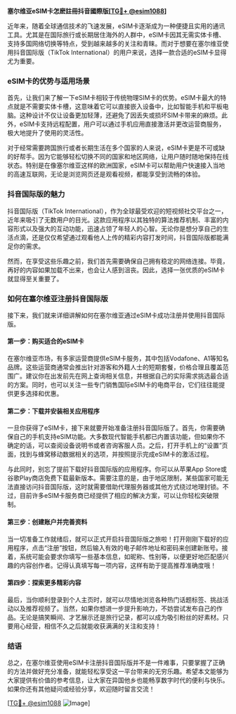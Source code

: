 **塞尔维亚eSIM卡怎麽註冊抖音國際版[[TG💪+ @esim1088](https://t.me/s/esim1088)]**

近年来，随着全球通信技术的飞速发展，eSIM卡逐渐成为一种便捷且实用的通讯工具。尤其是在国际旅行或长期居住海外的人群中，eSIM卡因其无需实体卡槽、支持多国网络切换等特点，受到越来越多的关注和青睐。而对于想要在塞尔维亚使用抖音国际版（TikTok International）的用户来说，选择一款合适的eSIM卡显得尤为重要。

### eSIM卡的优势与适用场景

首先，让我们来了解一下eSIM卡相较于传统物理SIM卡的优势。eSIM卡最大的特点就是不需要实体卡槽，这意味着它可以直接嵌入设备中，比如智能手机和平板电脑。这种设计不仅让设备更加轻薄，还避免了因丢失或损坏SIM卡带来的麻烦。此外，eSIM卡支持远程配置，用户可以通过手机应用直接激活并更改运营商服务，极大地提升了使用的灵活性。

对于经常需要跨国旅行或者长期生活在多个国家的人来说，eSIM卡更是不可或缺的好帮手。因为它能够轻松切换不同的国家和地区网络，让用户随时随地保持在线状态。特别是在像塞尔维亚这样的欧洲国家，eSIM卡可以帮助用户快速接入当地的高速互联网，无论是浏览网页还是观看视频，都能享受到流畅的体验。

### 抖音国际版的魅力

抖音国际版（TikTok International），作为全球最受欢迎的短视频社交平台之一，近年来吸引了无数用户的目光。这款应用程序以其独特的算法推荐机制、丰富的内容形式以及强大的互动功能，迅速占领了年轻人的心智。无论你是想分享自己的生活点滴，还是仅仅希望通过观看他人上传的精彩内容打发时间，抖音国际版都能满足你的需求。

然而，在享受这些乐趣之前，我们首先需要确保自己拥有稳定的网络连接。毕竟，再好的内容如果加载不出来，也会让人感到沮丧。因此，选择一张优质的eSIM卡就显得至关重要了。

### 如何在塞尔维亚注册抖音国际版

接下来，我们就来详细讲解如何在塞尔维亚通过eSIM卡成功注册并使用抖音国际版。

#### 第一步：购买适合的eSIM卡

在塞尔维亚市场，有多家运营商提供eSIM卡服务，其中包括Vodafone、A1等知名品牌。这些运营商通常会推出针对游客和外籍人士的短期套餐，价格合理且覆盖范围广。建议你在出发前先在网上查询相关信息，并根据自己的实际需求挑选最合适的方案。同时，也可以关注一些专门销售国际eSIM卡的电商平台，它们往往能提供更多选择和优惠。

#### 第二步：下载并安装相关应用程序

一旦你获得了eSIM卡，接下来就要开始准备注册抖音国际版了。首先，你需要确保自己的手机支持eSIM功能。大多数现代智能手机都已内置该功能，但如果你不确定的话，可以查阅设备说明书或者咨询客服人员。之后，打开手机上的“设置”页面，找到与蜂窝移动数据相关的选项，并按照提示完成eSIM卡的激活过程。

与此同时，别忘了提前下载好抖音国际版的应用程序。你可以从苹果App Store或谷歌Play商店免费下载最新版本。需要注意的是，由于地区限制，某些国家可能无法直接访问抖音国际版，这时就需要借助代理服务器或其他方式绕过地理封锁。不过，目前许多eSIM卡服务商已经提供了相应的解决方案，可以让你轻松突破限制。

#### 第三步：创建账户并完善资料

当一切准备工作就绪后，就可以正式开启抖音国际版之旅啦！打开刚刚下载好的应用程序，点击“注册”按钮，然后输入有效的电子邮件地址和密码来创建新账号。接着，系统可能会要求你填写一些基本信息，如昵称、性别等，以便更好地匹配感兴趣的内容创作者。记得认真填写每一项内容，这样有助于提高推荐准确度哦！

#### 第四步：探索更多精彩内容

最后，当你顺利登录到个人主页时，就可以尽情地浏览各种热门话题标签、挑战活动以及推荐视频了。当然，如果你想进一步提升影响力，不妨尝试发布自己的作品。无论是搞笑瞬间、才艺展示还是旅行记录，都可以成为吸引粉丝的好素材。只要用心经营，相信不久之后就能收获满满的关注和支持！

### 结语

总之，在塞尔维亚使用eSIM卡注册抖音国际版并不是一件难事，只要掌握了正确的方法并做好充分准备，就能轻松享受这一平台带来的无穷乐趣。希望本文能够为大家提供有价值的参考信息，让大家在异国他乡也能畅享数字时代的便利与快乐。如果你还有其他疑问或经验分享，欢迎随时留言交流！

[[TG💪+ @esim1088](https://t.me/s/esim1088) ![Image](https://i.postimg.cc/4NQfJmqS/Snipaste-2025-05-13-00-14-12.png)]